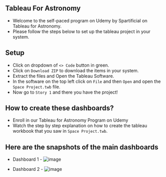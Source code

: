 ## Tableau For Astronomy
* Welcome to the self-paced program on Udemy by Spartificial on Tableau for Astronomy.
* Please follow the steps below to set up the tableau project in your system.

## Setup 
* Click on dropdown of `<> Code` button in green.
* Click on `Download ZIP` to download the items in your system.
* Extract the files and Open the Tableau Software.
* In the software on the top left click on `File` and then `Open` and open the `Space Project.twb` file.
* Now go to `Story 1` and there you have the project!

## How to create these dashboards?
* Enroll in our Tableau for Astronomy Program on Udemy
* Watch the step by step explanation on how to create the tableau workbook that you saw in `Space Project.twb`.

## Here are the snapshots of the main dashboards
* Dashboard 1 - 
![image](https://github.com/SpartificialUdemy/Tableau4Astronomy/assets/159199442/dfbe577d-c98e-4b05-9ca1-80c2e399c3c8)

* Dashboard 2 - 
![image](https://github.com/SpartificialUdemy/Tableau4Astronomy/assets/159199442/98624e73-2ac2-4216-9c03-26137b511bb4)
